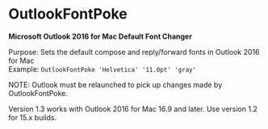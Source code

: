# OutlookFontPoke
<b>Microsoft Outlook 2016 for Mac Default Font Changer</b>

Purpose: Sets the default compose and reply/forward fonts in Outlook 2016 for Mac</br>
Example: `OutlookFontPoke 'Helvetica' '11.0pt' 'gray'`

NOTE: Outlook must be relaunched to pick up changes made by OutlookFontPoke.

Version 1.3 works with Outlook 2016 for Mac 16.9 and later. Use version 1.2 for 15.x builds.
